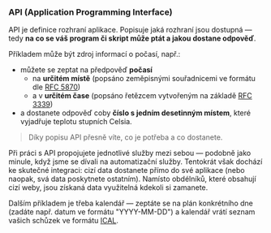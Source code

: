 ### API (Application Programming Interface)

API je definice rozhraní aplikace. Popisuje jaká rozhraní jsou dostupná — tedy
**na co se váš program či skript může ptát a jakou dostane odpověď**. 

Příkladem může být zdroj informací o počasí, např.:

- můžete se zeptat na předpověď **počasí**
  - na **určitém místě** (popsáno zeměpisnými souřadnicemi ve formátu dle [RFC 5870](https://tools.ietf.org/html/rfc5870)) 
  - a v **určitém čase** (popsáno řetězcem vytvořeným na základě [RFC 3339](https://tools.ietf.org/html/rfc3339)) 
- a dostanete odpověď coby **číslo s jedním desetinným místem**, které
vyjadřuje teplotu stupních Celsia.


> Díky popisu API přesně víte, co je potřeba a co dostanete.

Při práci s API propojujete jednotlivé služby mezi sebou — podobně jako
minule, když jsme se dívali na automatizační služby. Tentokrát však dochází ke
skutečné integraci: cizí data dostanete přímo do své aplikace (nebo naopak,
svá data poskytnete ostatním). Namísto obdélníků, které obsahují cizí weby,
jsou získaná data využitelná kdekoli si zamanete.

Dalším příkladem je třeba kalendář — zeptáte se na plán konkrétního dne
(zadáte např. datum ve formátu "YYYY-MM-DD") a kalendář vrátí seznam vašich
schůzek ve formátu [ICAL](https://en.wikipedia.org/wiki/ICalendar). 
